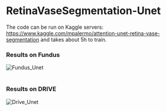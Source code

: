# RetinaVaseSegmentation-Unet
The code can be run on Kaggle servers: https://www.kaggle.com/mpalermo/attention-unet-retina-vase-segmentation and takes about 5h to train.

### Results on Fundus
![Fundus_Unet](https://i.imgur.com/jZ3yDEK.png)<br><br>

### Results on DRIVE
![Drive_Unet](https://i.imgur.com/9RTa7N1.png)<br><br>
